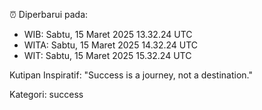⏰ Diperbarui pada:
- WIB: Sabtu, 15 Maret 2025 13.32.24 UTC
- WITA: Sabtu, 15 Maret 2025 14.32.24 UTC
- WIT: Sabtu, 15 Maret 2025 15.32.24 UTC

Kutipan Inspiratif:
"Success is a journey, not a destination."


Kategori: success

